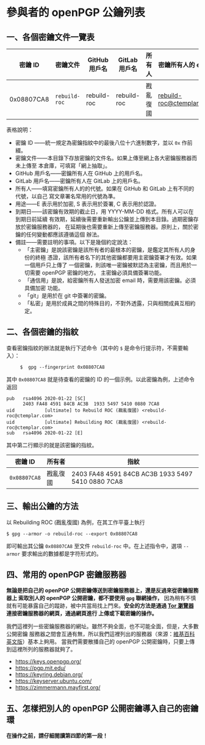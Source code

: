 # 參與者的 openPGP 公鑰列表

## 一、各個密鑰文件一覽表

 密鑰 ID |密鑰文件 | GitHub 用戶名 | GitLab 用戶名 | 所有人 | 密鑰所有人的 email | 用途 | 到期日 | 備註
 --------|---------|---------------|---------------|--------|--------------------|------|---------|--
 0x08807CA8 | `rebuild-roc` | rebuild-roc | rebuild-roc | 戡亂復國 | rebuild-roc@ctemplar.com | ESC | 無限期 | 主密鑰

表格說明：
* 密鑰 ID ——統一規定為密鑰指紋中的最後八位十六進制數字，並以 `0x` 作前綴。
* 密鑰文件——本目錄下存放密鑰的文件名。如果上傳至網上各大密鑰服務器而未上傳至
  本倉庫，可填寫「網上抽取」。
* GitHub 用戶名——密鑰所有人在 GitHub 上的用戶名。
* GitLab 用戶名——密鑰所有人在 GitLab 上的用戶名。
* 所有人——填寫密鑰所有人的的代號。如果在 GitHub 和 GitLab 上有不同的代號，以自己
  寫文章署名常用的代號為準。
* 用途——E 表示用於加密, S 表示用於簽署, C 表示用於認證。
* 到期日——該密鑰有效期的截止日，用 YYYY-MM-DD 格式。所有人可以在到期日前延續
  有效期，延續後需要重新輸出公鑰並上傳到本目錄。過期密鑰存放於密鑰服務器的，
  在延期後也需要重新上傳至密鑰服務器。原則上，關於密鑰的任何變動都應該遵循這個
  辦法。
* 備註——需要註明的事項。以下是幾個約定說法：
  * 「主密鑰」是說該密鑰是該所有者的最根本的密鑰，是鑑定其所有人的身份的終極
    憑證，該所有者名下的其他密鑰都要用主密鑰簽署才有效。如果一個用戶只上傳了
    一個密鑰，則該唯一密鑰被默認為主密鑰，而且用於一切需要 openPGP 密鑰的地方。
    主密鑰必須具備簽署功能。
  * 「通信用」是說，給密鑰所有人發送加密 email 時，需要用該密鑰。必須具備加密
    功能。
  * 「git」是用於在 git 中簽署的密鑰。
  * 「私密」是用於成員之間的特殊目的，不對外透露，只與相關成員互相約定。


## 二、各個密鑰的指紋

查看密鑰指紋的辦法就是執行下述命令（其中的 `$` 是命令行提示符，不需要輸入）：
```
     $  gpg --fingerprint 0x08807CA8
```
其中 `0x08807CA8` 就是待查看的密鑰的 ID 的一個示例。以此密鑰為例，上述命令返回
```
pub   rsa4096 2020-01-22 [SC]
      2403 FA48 4591 84CB AC3B  1933 5497 5410 0880 7CA8
uid           [ultimate] to Rebuild ROC (戡亂復國) <rebuild-roc@ctemplar.com>
uid           [ultimate] Rebuilding ROC (戡亂復國) <rebuild-roc@ctemplar.com>
sub   rsa4096 2020-01-22 [E]

```
其中第二行顯示的就是該密鑰的指紋。


 密鑰 ID | 所有者 | 指紋
---------|--------|------
`0x08807CA8` | 戡亂復國 | 2403 FA48 4591 84CB AC3B  1933 5497 5410 0880 7CA8


## 三、輸出公鑰的方法

以 Rebuilding ROC (戡亂復國) 為例，在其工作平臺上執行
```
$ gpg --armor -o rebuild-roc --export 0x08807CA8
```
即可輸出其公鑰 `0x08807CA8` 至文件 `rebuild-roc` 中。在上述指令中，選項
`--armor` 要求輸出的數據都是字符形式的。


## 四、常用的 openPGP 密鑰服務器

**無論是把自己的 openPGP 公開密鑰傳送到密鑰服務器上，還是反過來從密鑰服務器上
索取別人的 openPGP 公開密鑰，都不要使用 `gpg` 聯網操作，**
因為稍有不慎就有可能暴露自己的蹤跡，被中共當局找上門來。**安全的方法是通過
[Tor 瀏覽器](https://www.torproject.org)連接密鑰服務器的網頁，通過網頁進行
上傳或下載密鑰的操作。**

我們這裡列一些密鑰服務器的網址。雖然不夠全面，也不可能全面，但是，大多數公開密鑰
服務器之間會互通有無，所以我們這裡列出的服務器（來源：[維基百科
英文版](https://en.wikipedia.org/wiki/Key_server_(cryptographic))）基本上夠用。
當我們需要散播自己的 openPGP 公開密鑰時，只要上傳到這裡所列的服務器就夠了。
* https://keys.openpgp.org/
* https://pgp.mit.edu/
* https://keyring.debian.org/
* https://keyserver.ubuntu.com/
* https://zimmermann.mayfirst.org/


## 五、怎樣把別人的 openPGP 公開密鑰導入自己的密鑰環

**在操作之前，請仔細閱讀第四節的第一段！**
